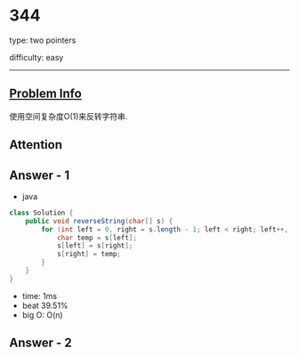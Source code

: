 
# 344
type: two pointers

difficulty: easy

---

## [Problem Info][problem_link]
使用空间复杂度O(1)来反转字符串.

## Attention

## Answer - 1

- java

```java
class Solution {
    public void reverseString(char[] s) {
        for (int left = 0, right = s.length - 1; left < right; left++, right--) {
            char temp = s[left];
            s[left] = s[right];
            s[right] = temp;
        }
    }
}
```
- time: 1ms
- beat 39.51%
- big O: O(n)

## Answer - 2

[problem_link]: https://leetcode-cn.com/problems/reverse-string/

